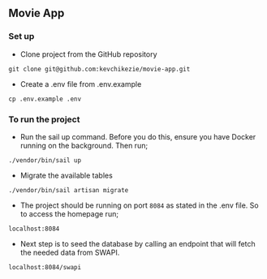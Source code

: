 ## Movie App

### Set up

- Clone project from the GitHub repository
```
git clone git@github.com:kevchikezie/movie-app.git
```
- Create a .env file from .env.example
```
cp .env.example .env
```

### To run the project

- Run the sail up command. Before you do this, ensure you have Docker running 
on the background. Then run;
```
./vendor/bin/sail up
```

- Migrate the available tables
```
./vendor/bin/sail artisan migrate
```

- The project should be running on port `8084` as stated in the .env file. So to 
access the homepage run;
```
localhost:8084
```

- Next step is to seed the database by calling an endpoint that will fetch the 
needed data from SWAPI.

```
localhost:8084/swapi
```

